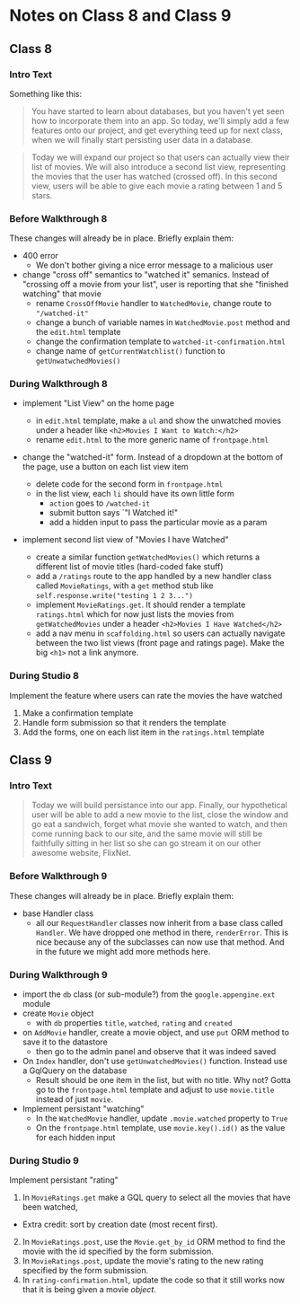 # Notes on Class 8 and Class 9

## Class 8

### Intro Text

Something like this:

> You have started to learn about databases, but you haven't yet seen how to incorporate them into an app. So today, we'll simply add a few features onto our project, and get everything teed up for next class, when we will finally start persisting user data in a database.

> Today we will expand our project so that users can actually view their list of movies. We will also introduce a second list view, representing the movies that the user has watched (crossed off). In this second view, users will be able to give each movie a rating between 1 and 5 stars.

### Before Walkthrough 8

These changes will already be in place. Briefly explain them:

- 400 error 
	- We don't bother giving a nice error message to a malicious user 
- change "cross off" semantics to "watched it" semanics. Instead of "crossing off a movie from your list", user is reporting that she "finished watching" that movie
	- rename `CrossOffMovie` handler to `WatchedMovie`, change route to `"/watched-it"`
	- change a bunch of variable names in `WatchedMovie.post` method and the `edit.html` template
	- change the confirmation template to `watched-it-confirmation.html`
	- change name of `getCurrentWatchlist()` function to `getUnwatwchedMovies()`


### During Walkthrough 8

- implement "List View" on the home page
	- in `edit.html` template, make a `ul` and show the unwatched movies under a header like `<h2>Movies I Want to Watch:</h2>`
	- rename `edit.html` to the more generic name of `frontpage.html`

- change the "watched-it" form. Instead of a dropdown at the bottom of the page, use a button on each list view item
	- delete code for the second form in `frontpage.html`
	- in the list view, each `li` should have its own little form
		- `action` goes to `/watched-it`
		- submit button says `"I Watched it!"
		- add a hidden input to pass the particular movie as a param

- implement second list view of "Movies I have Watched"
	- create a similar function `getWatchedMovies()` which returns a different list of movie titles (hard-coded fake stuff)
	- add a `/ratings` route to the app handled by a new handler class called `MovieRatings`, with a `get` method stub like `self.response.write("testing 1 2 3...")`
	- implement `MovieRatings.get`. It should render a template `ratings.html` which for now just lists the movies from `getWatchedMovies` under a header `<h2>Movies I Have Watched</h2>`
	- add a nav menu in `scaffolding.html` so users can actually navigate between the two list views (front page and ratings page). Make the big `<h1>` not a link anymore.


### During Studio 8

Implement the feature where users can rate the movies the have watched

1. Make a confirmation template 
2. Handle form submission so that it renders the template 
3. Add the forms, one on each list item in the `ratings.html` template


## Class 9

### Intro Text

> Today we will build persistance into our app. Finally, our hypothetical user will be able to add a new movie to the list, close the window and go eat a sandwich, forget what movie she wanted to watch, and then come running back to our site, and the same movie will still be faithfully sitting in her list so she can go stream it on our other awesome website, FlixNet.

### Before Walkthrough 9

These changes will already be in place. Briefly explain them:

- base Handler class
  - all our `RequestHandler` classes now inherit from a base class called `Handler`. We have dropped one method in there, `renderError`. This is nice because any of the subclasses can now use that method. And in the future we might add more methods here.

### During Walkthrough 9

- import the `db` class (or sub-module?) from the `google.appengine.ext` module
- create `Movie` object
  - with `db` properties `title`, `watched`, `rating` and `created`
- on `AddMovie` handler, create a movie object, and use `put` ORM method to save it to the datastore
  - then go to the admin panel and observe that it was indeed saved 
- On `Index` handler, don't use `getUnwatchedMovies()` function. Instead use a GqlQuery on the database
  - Result should be one item in the list, but with no title. Why not? Gotta go to the `frontpage.html` template and adjust to use `movie.title` instead of just `movie`.
- Implement persistant "watching"
  - In the `WatchedMovie` handler, update `.movie.watched` property to `True`
  - On the `frontpage.html` template, use `movie.key().id()` as the value for each hidden input

### During Studio 9

Implement persistant "rating"

1. In `MovieRatings.get` make a GQL query to select all the movies that have been watched, 
  - Extra credit: sort by creation date (most recent first).
2. In `MovieRatings.post`, use the `Movie.get_by_id` ORM method to find the movie with the id specified by the form submission.
3. In `MovieRatings.post`, update the movie's rating to the new rating specified by the form submission.
4. In `rating-confirmation.html`, update the code so that it still works now that it is being given a movie *object*.
